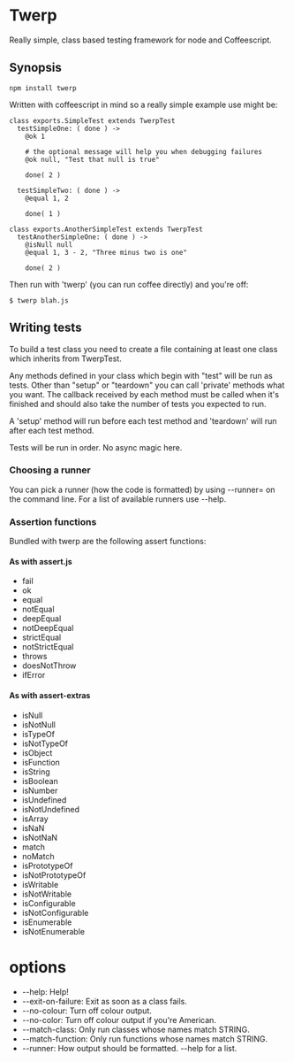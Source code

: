 # Twerp

Really simple, class based testing framework for node and
Coffeescript.

## Synopsis

    npm install twerp

Written with coffeescript in mind so a really simple example use might
be:

    class exports.SimpleTest extends TwerpTest
      testSimpleOne: ( done ) ->
        @ok 1

        # the optional message will help you when debugging failures
        @ok null, "Test that null is true"

        done( 2 )

      testSimpleTwo: ( done ) ->
        @equal 1, 2

        done( 1 )

    class exports.AnotherSimpleTest extends TwerpTest
      testAnotherSimpleOne: ( done ) ->
        @isNull null
        @equal 1, 3 - 2, "Three minus two is one"

        done( 2 )


Then run with 'twerp' (you can run coffee directly) and you're off:

    $ twerp blah.js

## Writing tests

To build a test class you need to create a file containing at least
one class which inherits from TwerpTest.

Any methods defined in your class which begin with "test" will be run
as tests. Other than "setup" or "teardown" you can call 'private'
methods what you want. The callback received by each method must be
called when it's finished and should also take the number of tests you
expected to run.

A 'setup' method will run before each test method and 'teardown' will
run after each test method.

Tests will be run in order. No async magic here.

### Choosing a runner

You can pick a runner (how the code is formatted) by using --runner=
on the command line. For a list of available runners use --help.

### Assertion functions

Bundled with twerp are the following assert functions:

#### As with assert.js

 * fail
 * ok
 * equal
 * notEqual
 * deepEqual
 * notDeepEqual
 * strictEqual
 * notStrictEqual
 * throws
 * doesNotThrow
 * ifError

#### As with assert-extras

 * isNull
 * isNotNull
 * isTypeOf
 * isNotTypeOf
 * isObject
 * isFunction
 * isString
 * isBoolean
 * isNumber
 * isUndefined
 * isNotUndefined
 * isArray
 * isNaN
 * isNotNaN
 * match
 * noMatch
 * isPrototypeOf
 * isNotPrototypeOf
 * isWritable
 * isNotWritable
 * isConfigurable
 * isNotConfigurable
 * isEnumerable
 * isNotEnumerable

# options

 * --help: Help!
 * --exit-on-failure: Exit as soon as a class fails.
 * --no-colour: Turn off colour output.
 * --no-color: Turn off colour output if you're American.
 * --match-class: Only run classes whose names match STRING.
 * --match-function: Only run functions whose names match STRING.
 * --runner: How output should be formatted. --help for a list.

